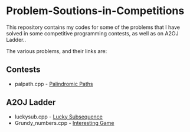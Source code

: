 # Problem-Soutions-in-Competitions
This repository contains my codes for some of the problems that I have solved in some competitive programming contests, as well as on A2OJ Ladder..

The various problems, and their links are:
## Contests

* palpath.cpp - [Palindromic Paths](https://www.codechef.com/problems/PALPATH)

## A2OJ Ladder
* luckysub.cpp - [Lucky Subsequence](http://codeforces.com/problemset/problem/145/C)
* Grundy_numbers.cpp - [Interesting Game](http://codeforces.com/problemset/problem/87/C)
